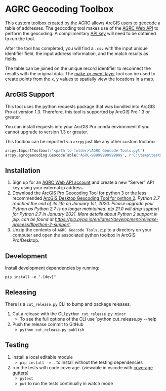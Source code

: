 # AGRC Geocoding Toolbox

This custom toolbox created by the AGRC allows ArcGIS users to geocode a table of addresses. The geocoding tool makes use of the [AGRC Web API](https://api.mapserv.utah.gov/#geocoding) to perform the geocoding. A complimentary [API key](https://developer.mapserv.utah.gov/secure/Home) will need to be obtained to run the tool.

After the tool has completed, you will find a `.csv` with the input unique identifier field, the input address information, and the match results as fields.

The table can be joined on the unique record identifier to reconnect the results with the original data. The [make xy event layer](https://pro.arcgis.com/en/pro-app/tool-reference/data-management/make-xy-event-layer.htm) tool can be used to create points from the x, y values to spatially view the locations in a map.

## ArcGIS Support

This tool uses the python requests package that was bundled into ArcGIS Pro at version 1.3. Therefore, this tool is supported by ArcGIS Pro 1.3 or greater.

You can install requests into your ArcGIS Pro conda environment if you cannot upgrade to version 1.3 or greater.

This toolbox can be imported via `arcpy` just like any other custom toolbox:

```py
arcpy.ImportToolbox(r'<path to folder>\AGRC Geocode Tools.pyt')
arcpy.agrcgeocoding.GeocodeTable('AGRC-99999999999999', r'C:\temp\tests\normal.csv', 'id', 'street', 'zone', r'C:\temp')
```

## Installation

1. Sign up for an [AGRC Web API account](https://developer.mapserv.utah.gov) and create a new "Server" API key using your external ip address.
1. Download the [ArcGIS Pro Geocoding Tool for python 3](https://github.com/agrc/geocoding-toolbox/raw/master/tool/AGRC%20Geocode%20Tools.zip) or the less recommended [ArcGIS Desktop Geocoding Tool for python 2](https://github.com/agrc/geocoding-toolbox/raw/py-2/tool/AGRC%20Geocode%20Tools.zip). _Python 2.7 reached the end of its life on January 1st, 2020. Please upgrade your Python as Python 2.7 is no longer maintained. pip 21.0 will drop support for Python 2.7 in January 2021. More details about Python 2 support in pip, can be found at https://pip.pypa.io/en/latest/development/release-process/#python-2-support._
1. Unzip the contents of `AGRC Geocode Tools.zip` to a directory on your computer and open the associated python toolbox in ArcGIS Pro/Desktop.

## Development

Install development dependencies by running:

```
pip install -e ".[dev]"
```

## Releasing

There is a `cut_release.py` CLI to bump and package releases.

1. Cut a release with the CLI
   `python cut_release.py minor`
   - To see the full options of the CLI use `python cut_release.py --help
1. Push the release commit to GitHub
   - `python cut_release.py publish`

## Testing

1. install a local editable module
   - `pip install -e .` to install without the testing dependencies
1. run the tests with code coverage. (viewable in vscode with [coverage gutters](https://github.com/ryanluker/vscode-coverage-gutters))
   - `pytest`
   - `pwt` to run the tests continually in watch mode
